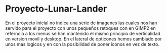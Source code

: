 # Proyecto-Lunar-Lander
En el proyecto inicial no indica una serie de imagenes las cuales nos han servido para el proyecto con unos pequeños retoques con en GIMP2
en referncia a los menus se han mantenido el mismo principio de verticalidad en version movil y desktop. En el lateral de opticones hemos cambiado por unos mas logicos y en con la posibilidad de poner iconos en vez de texto. 
